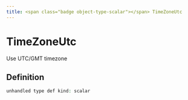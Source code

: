 ```yaml
---
title: <span class="badge object-type-scalar"></span> TimeZoneUtc
---
```

# <span class="badge object-type-scalar"></span> TimeZoneUtc

Use UTC/GMT timezone

## Definition

```php
unhandled type def kind: scalar
```

